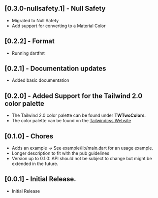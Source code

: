 ## [0.3.0-nullsafety.1] - Null Safety
* Migrated to Null Safety
* Add support for converting to a Material Color

## [0.2.2] - Format
* Running dartfmt

## [0.2.1] - Documentation updates
* Added basic documentation 

## [0.2.0] - Added Support for the Tailwind 2.0 color palette
* The Tailwind 2.0 color palette can be found under <b>TWTwoColors</b>.
* The color palette can be found on the [Tailwindcss Website](https://tailwindcss.com/docs/customizing-colors)


## [0.1.0] - Chores
* Adds an example -> See example/lib/main.dart for an usage example.
* Longer description to fit with the pub guidelines
* Version up to 0.1.0: API should not be subject to change but might be extended in the future.

## [0.0.1] - Initial Release.
* Initial Release
